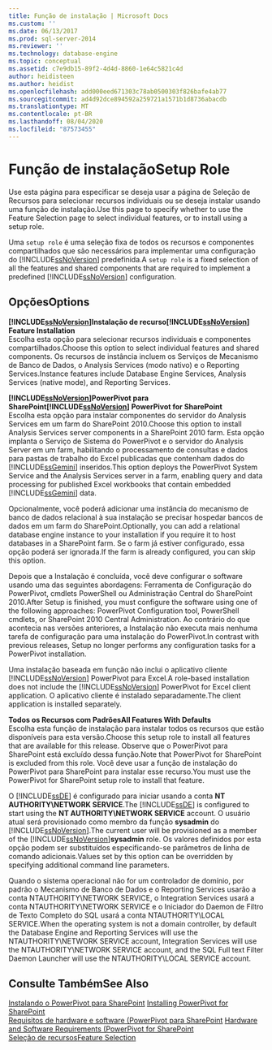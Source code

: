 ```yaml
---
title: Função de instalação | Microsoft Docs
ms.custom: ''
ms.date: 06/13/2017
ms.prod: sql-server-2014
ms.reviewer: ''
ms.technology: database-engine
ms.topic: conceptual
ms.assetid: c7e9db15-89f2-4d4d-8860-1e64c5821c4d
author: heidisteen
ms.author: heidist
ms.openlocfilehash: add000eed671303c78ab0500303f826bafe4ab77
ms.sourcegitcommit: ad4d92dce894592a259721a1571b1d8736abacdb
ms.translationtype: MT
ms.contentlocale: pt-BR
ms.lasthandoff: 08/04/2020
ms.locfileid: "87573455"
---
```

# <a name="setup-role"></a><span data-ttu-id="5ea9c-102">Função de instalação</span><span class="sxs-lookup"><span data-stu-id="5ea9c-102">Setup Role</span></span>
  <span data-ttu-id="5ea9c-103">Use esta página para especificar se deseja usar a página de Seleção de Recursos para selecionar recursos individuais ou se deseja instalar usando uma função de instalação.</span><span class="sxs-lookup"><span data-stu-id="5ea9c-103">Use this page to specify whether to use the Feature Selection page to select individual features, or to install using a setup role.</span></span>  
  
 <span data-ttu-id="5ea9c-104">Uma `setup role` é uma seleção fixa de todos os recursos e componentes compartilhados que são necessários para implementar uma configuração do [!INCLUDE[ssNoVersion](../../includes/ssnoversion-md.md)] predefinida.</span><span class="sxs-lookup"><span data-stu-id="5ea9c-104">A `setup role` is a fixed selection of all the features and shared components that are required to implement a predefined [!INCLUDE[ssNoVersion](../../includes/ssnoversion-md.md)] configuration.</span></span>  
  
## <a name="options"></a><span data-ttu-id="5ea9c-105">Opções</span><span class="sxs-lookup"><span data-stu-id="5ea9c-105">Options</span></span>  
 <span data-ttu-id="5ea9c-106">**[!INCLUDE[ssNoVersion](../../includes/ssnoversion-md.md)]Instalação de recurso**</span><span class="sxs-lookup"><span data-stu-id="5ea9c-106">**[!INCLUDE[ssNoVersion](../../includes/ssnoversion-md.md)] Feature Installation**</span></span>  
 <span data-ttu-id="5ea9c-107">Escolha esta opção para selecionar recursos individuais e componentes compartilhados.</span><span class="sxs-lookup"><span data-stu-id="5ea9c-107">Choose this option to select individual features and shared components.</span></span> <span data-ttu-id="5ea9c-108">Os recursos de instância incluem os Serviços de Mecanismo de Banco de Dados, o Analysis Services (modo nativo) e o Reporting Services.</span><span class="sxs-lookup"><span data-stu-id="5ea9c-108">Instance features include Database Engine Services, Analysis Services (native mode), and Reporting Services.</span></span>  
  
 <span data-ttu-id="5ea9c-109">**[!INCLUDE[ssNoVersion](../../includes/ssnoversion-md.md)]PowerPivot para SharePoint**</span><span class="sxs-lookup"><span data-stu-id="5ea9c-109">**[!INCLUDE[ssNoVersion](../../includes/ssnoversion-md.md)] PowerPivot for SharePoint**</span></span>  
 <span data-ttu-id="5ea9c-110">Escolha esta opção para instalar componentes do servidor do Analysis Services em um farm do SharePoint 2010.</span><span class="sxs-lookup"><span data-stu-id="5ea9c-110">Choose this option to install Analysis Services server components in a SharePoint 2010 farm.</span></span> <span data-ttu-id="5ea9c-111">Esta opção implanta o Serviço de Sistema do PowerPivot e o servidor do Analysis Server em um farm, habilitando o processamento de consultas e dados para pastas de trabalho do Excel publicadas que contenham dados do [!INCLUDE[ssGemini](../../includes/ssgemini-md.md)] inseridos.</span><span class="sxs-lookup"><span data-stu-id="5ea9c-111">This option deploys the PowerPivot System Service and the Analysis Services server in a farm, enabling query and data processing for published Excel workbooks that contain embedded [!INCLUDE[ssGemini](../../includes/ssgemini-md.md)] data.</span></span>  
  
 <span data-ttu-id="5ea9c-112">Opcionalmente, você poderá adicionar uma instância do mecanismo de banco de dados relacional à sua instalação se precisar hospedar bancos de dados em um farm do SharePoint.</span><span class="sxs-lookup"><span data-stu-id="5ea9c-112">Optionally, you can add a relational database engine instance to your installation if you require it to host databases in a SharePoint farm.</span></span> <span data-ttu-id="5ea9c-113">Se o farm já estiver configurado, essa opção poderá ser ignorada.</span><span class="sxs-lookup"><span data-stu-id="5ea9c-113">If the farm is already configured, you can skip this option.</span></span>  
  
 <span data-ttu-id="5ea9c-114">Depois que a Instalação é concluída, você deve configurar o software usando uma das seguintes abordagens: Ferramenta de Configuração do PowerPivot, cmdlets PowerShell ou Administração Central do SharePoint 2010.</span><span class="sxs-lookup"><span data-stu-id="5ea9c-114">After Setup is finished, you must configure the software using one of the following approaches: PowerPivot Configuration tool, PowerShell cmdlets, or SharePoint 2010 Central Administration.</span></span> <span data-ttu-id="5ea9c-115">Ao contrário do que acontecia nas versões anteriores, a Instalação não executa mais nenhuma tarefa de configuração para uma instalação do PowerPivot.</span><span class="sxs-lookup"><span data-stu-id="5ea9c-115">In contrast with previous releases, Setup no longer performs any configuration tasks for a PowerPivot installation.</span></span>  
  
 <span data-ttu-id="5ea9c-116">Uma instalação baseada em função não inclui o aplicativo cliente [!INCLUDE[ssNoVersion](../../includes/ssnoversion-md.md)] PowerPivot para Excel.</span><span class="sxs-lookup"><span data-stu-id="5ea9c-116">A role-based installation does not include the [!INCLUDE[ssNoVersion](../../includes/ssnoversion-md.md)] PowerPivot for Excel client application.</span></span> <span data-ttu-id="5ea9c-117">O aplicativo cliente é instalado separadamente.</span><span class="sxs-lookup"><span data-stu-id="5ea9c-117">The client application is installed separately.</span></span>  
  
 <span data-ttu-id="5ea9c-118">**Todos os Recursos com Padrões**</span><span class="sxs-lookup"><span data-stu-id="5ea9c-118">**All Features With Defaults**</span></span>  
 <span data-ttu-id="5ea9c-119">Escolha esta função de instalação para instalar todos os recursos que estão disponíveis para esta versão.</span><span class="sxs-lookup"><span data-stu-id="5ea9c-119">Choose this setup role to install all features that are available for this release.</span></span> <span data-ttu-id="5ea9c-120">Observe que o PowerPivot para SharePoint está excluído dessa função.</span><span class="sxs-lookup"><span data-stu-id="5ea9c-120">Note that PowerPivot for SharePoint is excluded from this role.</span></span> <span data-ttu-id="5ea9c-121">Você deve usar a função de instalação do PowerPivot para SharePoint para instalar esse recurso.</span><span class="sxs-lookup"><span data-stu-id="5ea9c-121">You must use the PowerPivot for SharePoint setup role to install that feature.</span></span>  
  
 <span data-ttu-id="5ea9c-122">O [!INCLUDE[ssDE](../../includes/ssde-md.md)] é configurado para iniciar usando a conta **NT AUTHORITY\NETWORK SERVICE**.</span><span class="sxs-lookup"><span data-stu-id="5ea9c-122">The [!INCLUDE[ssDE](../../includes/ssde-md.md)] is configured to start using the **NT AUTHORITY\NETWORK SERVICE** account.</span></span> <span data-ttu-id="5ea9c-123">O usuário atual será provisionado como membro da função **sysadmin** do [!INCLUDE[ssNoVersion](../../includes/ssnoversion-md.md)].</span><span class="sxs-lookup"><span data-stu-id="5ea9c-123">The current user will be provisioned as a member of the [!INCLUDE[ssNoVersion](../../includes/ssnoversion-md.md)]**sysadmin** role.</span></span> <span data-ttu-id="5ea9c-124">Os valores definidos por esta opção podem ser substituídos especificando-se parâmetros de linha de comando adicionais.</span><span class="sxs-lookup"><span data-stu-id="5ea9c-124">Values set by this option can be overridden by specifying additional command line parameters.</span></span>  
  
 <span data-ttu-id="5ea9c-125">Quando o sistema operacional não for um controlador de domínio, por padrão o Mecanismo de Banco de Dados e o Reporting Services usarão a conta NTAUTHORITY\NETWORK SERVICE, o Integration Services usará a conta NTAUTHORITY\NETWORK SERVICE e o Iniciador do Daemon de Filtro de Texto Completo do SQL usará a conta NTAUTHORITY\LOCAL SERVICE.</span><span class="sxs-lookup"><span data-stu-id="5ea9c-125">When the operating system is not a domain controller, by default the Database Engine and Reporting Services will use the NTAUTHORITY\NETWORK SERVICE account, Integration Services will use the NTAUTHORITY\NETWORK SERVICE account, and the SQL Full text Filter Daemon Launcher will use the NTAUTHORITY\LOCAL SERVICE account.</span></span>  
  
## <a name="see-also"></a><span data-ttu-id="5ea9c-126">Consulte Também</span><span class="sxs-lookup"><span data-stu-id="5ea9c-126">See Also</span></span>  
 <span data-ttu-id="5ea9c-127">[Instalando o PowerPivot para SharePoint](https://go.microsoft.com/fwlink/?LinkId=206906) </span><span class="sxs-lookup"><span data-stu-id="5ea9c-127">[Installing PowerPivot for SharePoint](https://go.microsoft.com/fwlink/?LinkId=206906) </span></span>  
 <span data-ttu-id="5ea9c-128">[Requisitos de hardware e software (PowerPivot para SharePoint](https://go.microsoft.com/fwlink/?LinkId=216823) </span><span class="sxs-lookup"><span data-stu-id="5ea9c-128">[Hardware and Software Requirements (PowerPivot for SharePoint](https://go.microsoft.com/fwlink/?LinkId=216823) </span></span>  
 [<span data-ttu-id="5ea9c-129">Seleção de recursos</span><span class="sxs-lookup"><span data-stu-id="5ea9c-129">Feature Selection</span></span>](../../../2014/sql-server/install/feature-selection.md)  
  
  
